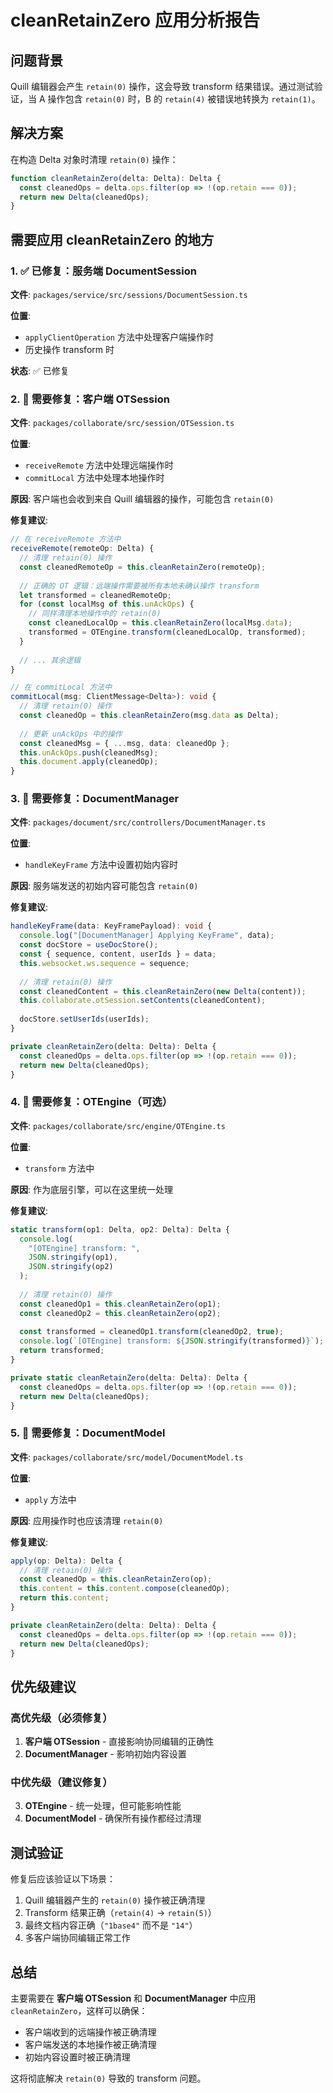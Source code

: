 # cleanRetainZero 应用分析报告

## 问题背景

Quill 编辑器会产生 `retain(0)` 操作，这会导致 transform 结果错误。通过测试验证，当 A 操作包含 `retain(0)` 时，B 的 `retain(4)` 被错误地转换为 `retain(1)`。

## 解决方案

在构造 Delta 对象时清理 `retain(0)` 操作：

```typescript
function cleanRetainZero(delta: Delta): Delta {
  const cleanedOps = delta.ops.filter(op => !(op.retain === 0));
  return new Delta(cleanedOps);
}
```

## 需要应用 cleanRetainZero 的地方

### 1. ✅ 已修复：服务端 DocumentSession

**文件**: `packages/service/src/sessions/DocumentSession.ts`

**位置**:

- `applyClientOperation` 方法中处理客户端操作时
- 历史操作 transform 时

**状态**: ✅ 已修复

### 2. 🔴 需要修复：客户端 OTSession

**文件**: `packages/collaborate/src/session/OTSession.ts`

**位置**:

- `receiveRemote` 方法中处理远端操作时
- `commitLocal` 方法中处理本地操作时

**原因**: 客户端也会收到来自 Quill 编辑器的操作，可能包含 `retain(0)`

**修复建议**:

```typescript
// 在 receiveRemote 方法中
receiveRemote(remoteOp: Delta) {
  // 清理 retain(0) 操作
  const cleanedRemoteOp = this.cleanRetainZero(remoteOp);
  
  // 正确的 OT 逻辑：远端操作需要被所有本地未确认操作 transform
  let transformed = cleanedRemoteOp;
  for (const localMsg of this.unAckOps) {
    // 同样清理本地操作中的 retain(0)
    const cleanedLocalOp = this.cleanRetainZero(localMsg.data);
    transformed = OTEngine.transform(cleanedLocalOp, transformed);
  }
  
  // ... 其余逻辑
}

// 在 commitLocal 方法中
commitLocal(msg: ClientMessage<Delta>): void {
  // 清理 retain(0) 操作
  const cleanedOp = this.cleanRetainZero(msg.data as Delta);
  
  // 更新 unAckOps 中的操作
  const cleanedMsg = { ...msg, data: cleanedOp };
  this.unAckOps.push(cleanedMsg);
  this.document.apply(cleanedOp);
}
```

### 3. 🔴 需要修复：DocumentManager

**文件**: `packages/document/src/controllers/DocumentManager.ts`

**位置**:

- `handleKeyFrame` 方法中设置初始内容时

**原因**: 服务端发送的初始内容可能包含 `retain(0)`

**修复建议**:

```typescript
handleKeyFrame(data: KeyFramePayload): void {
  console.log("[DocumentManager] Applying KeyFrame", data);
  const docStore = useDocStore();
  const { sequence, content, userIds } = data;
  this.websocket.ws.sequence = sequence;
  
  // 清理 retain(0) 操作
  const cleanedContent = this.cleanRetainZero(new Delta(content));
  this.collaborate.otSession.setContents(cleanedContent);
  
  docStore.setUserIds(userIds);
}

private cleanRetainZero(delta: Delta): Delta {
  const cleanedOps = delta.ops.filter(op => !(op.retain === 0));
  return new Delta(cleanedOps);
}
```

### 4. 🔴 需要修复：OTEngine（可选）

**文件**: `packages/collaborate/src/engine/OTEngine.ts`

**位置**:

- `transform` 方法中

**原因**: 作为底层引擎，可以在这里统一处理

**修复建议**:

```typescript
static transform(op1: Delta, op2: Delta): Delta {
  console.log(
    "[OTEngine] transform: ",
    JSON.stringify(op1),
    JSON.stringify(op2)
  );
  
  // 清理 retain(0) 操作
  const cleanedOp1 = this.cleanRetainZero(op1);
  const cleanedOp2 = this.cleanRetainZero(op2);
  
  const transformed = cleanedOp1.transform(cleanedOp2, true);
  console.log(`[OTEngine] transform: ${JSON.stringify(transformed)}`);
  return transformed;
}

private static cleanRetainZero(delta: Delta): Delta {
  const cleanedOps = delta.ops.filter(op => !(op.retain === 0));
  return new Delta(cleanedOps);
}
```

### 5. 🔴 需要修复：DocumentModel

**文件**: `packages/collaborate/src/model/DocumentModel.ts`

**位置**:

- `apply` 方法中

**原因**: 应用操作时也应该清理 `retain(0)`

**修复建议**:

```typescript
apply(op: Delta): Delta {
  // 清理 retain(0) 操作
  const cleanedOp = this.cleanRetainZero(op);
  this.content = this.content.compose(cleanedOp);
  return this.content;
}

private cleanRetainZero(delta: Delta): Delta {
  const cleanedOps = delta.ops.filter(op => !(op.retain === 0));
  return new Delta(cleanedOps);
}
```

## 优先级建议

### 高优先级（必须修复）

1. **客户端 OTSession** - 直接影响协同编辑的正确性
2. **DocumentManager** - 影响初始内容设置

### 中优先级（建议修复）

3. **OTEngine** - 统一处理，但可能影响性能
4. **DocumentModel** - 确保所有操作都经过清理

## 测试验证

修复后应该验证以下场景：

1. Quill 编辑器产生的 `retain(0)` 操作被正确清理
2. Transform 结果正确（`retain(4)` → `retain(5)`）
3. 最终文档内容正确（`"1base4"` 而不是 `"14"`）
4. 多客户端协同编辑正常工作

## 总结

主要需要在 **客户端 OTSession** 和 **DocumentManager** 中应用 `cleanRetainZero`，这样可以确保：

- 客户端收到的远端操作被正确清理
- 客户端发送的本地操作被正确清理
- 初始内容设置时被正确清理

这将彻底解决 `retain(0)` 导致的 transform 问题。
